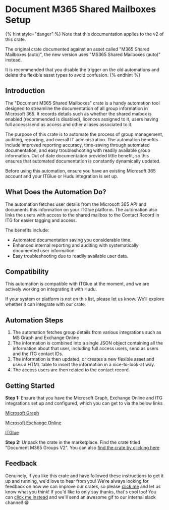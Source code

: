 # Document M365 Shared Mailboxes Setup

{% hint style="danger" %}
Note that this documentation applies to the v2 of this crate.

The original crate documented against an asset called "M365 Shared Mailboxes (auto)", the new version uses "MS365 Shared Mailboxes (auto)" instead.

It is recommended that you disable the trigger on the old automations and delete the flexible asset types to avoid confusion.
{% endhint %}

## Introduction

The "Document M365 Shared Mailboxes" crate is a handy automation tool designed to streamline the documentation of all group information in Microsoft 365. It records details such as whether the shared maibox is enabled (recommended is disabled), licences assigned to it, users having full access/send as access and other aliases associated to it.

The purpose of this crate is to automate the process of group management, auditing, reporting, and overall IT administration. The automation benefits include improved reporting accuracy, time-saving through automated documentation, and easy troubleshooting with readily available group information. Out of date documentation provided little benefit, so this ensures that automated documentation is constantly dynamically updated.

Before using this automation, ensure you have an existing Microsoft 365 account and your ITGlue or Hudu integration is set up.

## What Does the Automation Do?

The automation fetches user details from the Microsoft 365 API and documents this information on your ITGlue platform. The automation also links the users with access to the shared mailbox to the Contact Record in ITG for easier tagging and access.

The benefits include:

* Automated documentation saving you considerable time.
* Enhanced internal reporting and auditing with systematically documented user information.
* Easy troubleshooting due to readily available user data.

## Compatibility

This automation is compatible with ITGlue at the moment, and we are actively working on integrating it with Hudu.

If your system or platform is not on this list, please let us know. We'll explore whether it can integrate with our crate.

## Automation Steps

1. The automation fetches group details from various integrations such as MS Graph and Exchange Online
2. The information is combined into a single JSON object containing all the information about that user, including full access users, send as users and the ITG contact IDs.
3. The information is then updated, or creates a new flexible asset and uses a HTML table to insert the information in a nice-to-look-at way.
4. The access users are then related to the contact record.

## Getting Started

**Step 1:** Ensure that you have the Microsoft Graph, Exchange Online and ITG integrations set up and configured, which you can get to via the below links

[Microsoft Graph](https://app.rewst.io/integrations/microsoft\_graph)

[Microsoft Exchange Online](https://app.rewst.io/integrations/microsoft\_exo)

[ITGlue](https://app.rewst.io/integrations/it\_glue)

**Step 2:** Unpack the crate in the marketplace. Find the crate titled "Document M365 Groups V2". You can also [find the crate by clicking here](https://app.rewst.io/marketplace/crates/ad23cb3a-d4fb-4066-91d1-719ea95a6355)

## Feedback

Genuinely, if you like this crate and have followed these instructions to get it up and running, we'd love to hear from you! We're always looking for feedback on how we can improve our crates, so please [click me](mailto:roc@rewst.io) and let us know what you think! If you'd like to only say thanks, that's cool too! You can [click me instead](https://engine.rewst.io/webhooks/custom/trigger/db81c9a8-13f7-458a-9306-287054605844/c47fdd7f-4075-47a8-ba92-94e790e67c06?crate=DocumentSharedMailboxes) and we'll send an awesome gif to our internal slack channel! 😁
